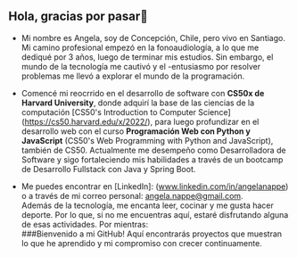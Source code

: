 ## Hola, gracias por pasar👋

<!--
**angelanappe/angelanappe** is a ✨ _special_ ✨ repository because its `README.md` (this file) appears on your GitHub profile.

Here are some ideas to get you started: -->

- Mi nombre es Angela, soy de Concepción, Chile, pero vivo en Santiago. Mi camino profesional empezó en la fonoaudiología, a lo que me dediqué por 3 años, luego de terminar mis estudios. Sin embargo, el mundo de la tecnología me cautivó y el -entusiasmo por resolver problemas me llevó a explorar el mundo de la programación.  

- Comencé mi reocrrido en el desarrollo de software con **CS50x de Harvard University**, donde adquirí la base de las ciencias de la computación [CS50's Introduction to Computer Science] (https://cs50.harvard.edu/x/2022/), para luego profundizar en el desarrollo web con el curso **Programación Web con Python y JavaScript** (CS50's Web Programming with Python and JavaScript), también de CS50. Actualmente me desempeño como Desarrolladora de Software y sigo fortaleciendo mis habilidades a través de un bootcamp de Desarrollo Fullstack con Java y Spring Boot.    

- Me puedes encontrar en [LinkedIn]: (www.linkedin.com/in/angelanappe) o a través de mi correo personal: angela.nappe@gmail.com.  
Además de la tecnología, me encanta leer, cocinar y me gusta hacer deporte. Por lo que, si no me encuentras aquí, estaré disfrutando alguna de esas actividades. Por mientras:  
###Bienvenido a mi GitHub! Aquí encontrarás proyectos que muestran lo que he aprendido y mi compromiso con crecer continuamente.
